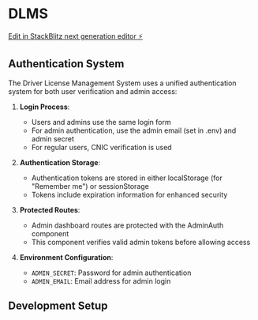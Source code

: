 # DLMS

[Edit in StackBlitz next generation editor ⚡️](https://stackblitz.com/~/github.com/haseebno1/DLMS)

## Authentication System

The Driver License Management System uses a unified authentication system for both user verification and admin access:

1. **Login Process**:
   - Users and admins use the same login form
   - For admin authentication, use the admin email (set in .env) and admin secret
   - For regular users, CNIC verification is used

2. **Authentication Storage**:
   - Authentication tokens are stored in either localStorage (for "Remember me") or sessionStorage
   - Tokens include expiration information for enhanced security

3. **Protected Routes**:
   - Admin dashboard routes are protected with the AdminAuth component
   - This component verifies valid admin tokens before allowing access

4. **Environment Configuration**:
   - `ADMIN_SECRET`: Password for admin authentication
   - `ADMIN_EMAIL`: Email address for admin login

## Development Setup